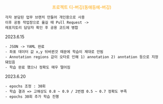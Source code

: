 <p style="color:orange; text-align:center; text-size:30px;">프로젝트 디-버깅(동애등에-버깅)</p>

```
각자 분담된 업무 브랜치 만들어 개인용으로 사용
이후 공동 작업장으로 옮길 때 Pull Request -> 
레포지토리 담당자 확인 후 공용 코드에 병합
```


2023.6.15
```
- JSON -> YAML 완료
- 좌표 데이터 값 x,y 뒤바뀐것 때문에 학습이 제대로 안됨
- Annotation regions 값이 오타로 인해 1) annotation 2) anntation 등으로 지정돼있음
- 학습 완료 했으나 정확도 매우 떨어짐
```


2023.6.20
```
- epochs 조정 : 30회
- 학습 결과 => 고해상도 0.8 ~ 0.9 / 2번캠 0.5 ~ 0.7 정확도 부족
- epochs 30회 추가 학습 진행
```
